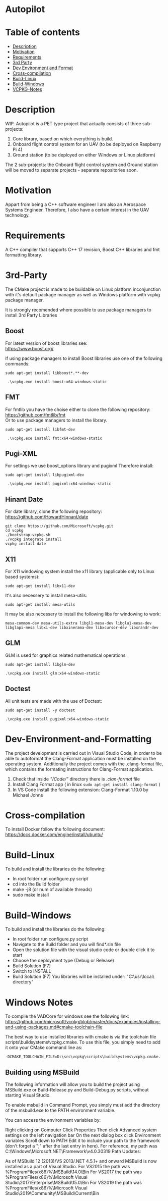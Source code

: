 # Autopilot

# Table of contents
* [Description](#Description)
* [Motivation](#Motivation)
* [Requirements](#Requirements)
* [3rd Party](#3rd-Party)
* [Dev Environment and Format](#Dev-Environment-and-Formatting)
* [Cross-compilation](#Cross-compilation)
* [Build-Linux](#Build-Linux)
* [Build-Windows](#Build-Windows)
* [VCPKG-Notes](#VCPKG-Notes)

# Description
WIP. Autopilot is a PET type project that actually consists of three sub-projects: 
1. Core library, based on which everything is build.
2. Onboard flight control system for an UAV (to be deployed on Raspberry Pi 4)
3. Ground station (to be deployed on either Windows or Linux platform)

The 2 sub-projects: the Onboard flight control system and Ground station
will be moved to separate projects - separate repositories soon.

# Motivation
Appart from being a C++ software engineer I am also an Aerospace Systems Engineer. Therefore, I also have a certain interest in the UAV technology. 

# Requirements
A C++ compiler that supports C++ 17 revision, Boost C++ libraries and fmt formatting library.

# 3rd-Party
The CMake project is made to be buildable on Linux platform inconjunction with it's default package manager
as well as Windows platform with vcpkg package manager.

It is strongly recomended where possible to use package managers to install 3rd Party Libraries

## Boost
For latest version of boost libraries see:<br/>
https://www.boost.org/

If using package managers to install Boost libraries use one of the following commands:<br/>
```
sudo apt-get install libboost*.**-dev
```

```
 .\vcpkg.exe install boost:x64-windows-static
```

## FMT
For fmtlib you have the choise either to clone the following repository:<br/>
https://github.com/fmtlib/fmt<br/>
Or to use package managers to install the library.<br/>

```
sudo apt-get install libfmt-dev
```
```
 .\vcpkg.exe install fmt:x64-windows-static
```
## Pugi-XML
For settings we use boost_options library and pugixml
Therefore install:
```
sudo apt-get install libpugixml-dev
```

```
 .\vcpkg.exe install pugixml:x64-windows-static
```
## Hinant Date
For date library, clone the following repository:<br/>
https://github.com/HowardHinnant/date

```
git clone https://github.com/Microsoft/vcpkg.git
cd vcpkg
./bootstrap-vcpkg.sh
./vcpkg integrate install
vcpkg install date
```

## X11
For X11 windowing system install the x11 library (applicable only to Linux based systems):<br/>
```
sudo apt-get install libx11-dev
```

It's also necessery to install mesa-utils:<br/>
```
sudo apt-get install mesa-utils
```

It may be also necessery to install the following libs for windowing to work:<br/>
```
mesa-common-dev mesa-utils-extra libgl1-mesa-dev libglu1-mesa-dev libglapi-mesa libxi-dev libxinerama-dev libxcursor-dev libxrandr-dev
```

## GLM
GLM is used for graphics related mathematical operations:<br/>
```
sudo apt-get install libglm-dev
```

```
.\vcpkg.exe install glm:x64-windows-static
```

## Doctest
All unit tests are made with the use of Doctest:<br/>
```
sudo apt-get install -y doctest
```

```
.\vcpkg.exe install pugixml:x64-windows-static
```

# Dev-Environment-and-Formatting
The project development is carried out in Visual Studio Code, in order to be able to autoformat the Clang-Format application must be installed on the operating system.
Additionally the project comes with the .clang-format file, which contains the formating instructions for Clang-Format application.

1. Check that inside _"/Code/"_ directory there is _.clan-format_ file
2. Install Clang Format app ( in linux ```sudo apt-get install clang-format``` )
3. In VS Code install the following extension: Clang-Format 1.10.0 by Michael Johns

# Cross-compilation
To install Docker follow the following document:<br/>
https://docs.docker.com/engine/install/ubuntu/

# Build-Linux
To build and install the libraries do the following:
* In root folder run configure.py script
* cd into the Build folder
* make -j8 (or num of available threads)
* sudo make install

# Build-Windows
To build and install the libraries do the following:
* In root folder run configure.py script
* Navigate to the Build folder and you will find*.sln file
* Open the solution file with the visual studio code or double click it to start
* Choose the deployment type (Debug or Release)
* Build Solution (F7)
* Switch to INSTALL
* Build Solution (F7)
You libraries will be installed under: "C:\usr\local\ directory"

# Windows Notes
To compile the VADCore for windows see the following link:
https://github.com/microsoft/vcpkg/blob/master/docs/examples/installing-and-using-packages.md#cmake-toolchain-file

The best way to use installed libraries with cmake is via the toolchain file scripts\buildsystems\vcpkg.cmake. To use this file, you simply need to add it onto your CMake command line as:
```
-DCMAKE_TOOLCHAIN_FILE=D:\src\vcpkg\scripts\buildsystems\vcpkg.cmake.
```

## Building using MSBuild
The following information will allow you to build the project using MSBuild.exe or Build-Release.py and Build-Debug.py scripts, without starting Visual Studio.

To enable msbuild in Command Prompt, you simply must add the directory of the msbuild.exe to the PATH environment variable.

You can access the environment variables by:

Right clicking on Computer
Click Properties
Then click Advanced system settings on the left navigation bar
On the next dialog box click Environment variables
Scroll down to PATH
Edit it to include your path to the framework (don't forget a ";" after the last entry in here).
For reference, my path was C:\Windows\Microsoft.NET\Framework\v4.0.30319
Path Updates:

As of MSBuild 12 (2013)/VS 2013/.NET 4.5.1+ and onward MSBuild is now installed as a part of Visual Studio.
For VS2015 the path was %ProgramFiles(x86)%\MSBuild\14.0\Bin
For VS2017 the path was %ProgramFiles(x86)%\Microsoft Visual Studio\2017\Enterprise\MSBuild\15.0\Bin
For VS2019 the path was %ProgramFiles(x86)%\Microsoft Visual Studio\2019\Community\MSBuild\Current\Bin

